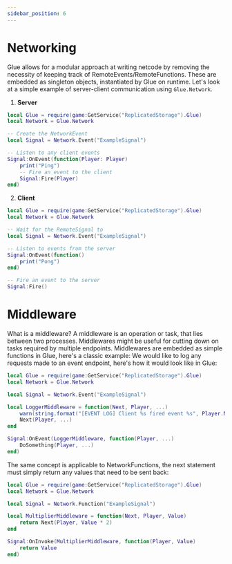 ```yaml
---
sidebar_position: 6
---
```


# Networking

Glue allows for a modular approach at writing netcode by removing the necessity of keeping track of RemoteEvents/RemoteFunctions. These are embedded as singleton objects, instantiated by Glue on runtime. Let's look at a simple example of server-client communication using `Glue.Network`.

1. **Server**
```lua
local Glue = require(game:GetService("ReplicatedStorage").Glue)
local Network = Glue.Network

-- Create the NetworkEvent
local Signal = Network.Event("ExampleSignal")

-- Listen to any client events
Signal:OnEvent(function(Player: Player)
	print("Ping")
    -- Fire an event to the client
	Signal:Fire(Player)
end)
```

2. **Client**
```lua
local Glue = require(game:GetService("ReplicatedStorage").Glue)
local Network = Glue.Network

-- Wait for the RemoteSignal to 
local Signal = Network.Event("ExampleSignal")

-- Listen to events from the server
Signal:OnEvent(function()
	print("Pong")
end)

-- Fire an event to the server
Signal:Fire()
```

# Middleware

What is a middleware? A middleware is an operation or task, that lies between two processes. Middlewares might be useful for cutting down on tasks required by multiple endpoints. Middlewares are embedded as simple functions in Glue, here's a classic example: We would like to log any requests made to an event endpoint, here's how it would look like in Glue:
```lua
local Glue = require(game:GetService("ReplicatedStorage").Glue)
local Network = Glue.Network

local Signal = Network.Event("ExampleSignal")

local LoggerMiddleware = function(Next, Player, ...)
	warn(string.format("[EVENT LOG] Client %s fired event %s", Player.Name, Signal.Name), ...)
	Next(Player, ...)
end

Signal:OnEvent(LoggerMiddleware, function(Player, ...)
	DoSomething(Player, ...)
end)
```

The same concept is applicable to NetworkFunctions, the next statement must simply return any values that need to be sent back:
```lua
local Glue = require(game:GetService("ReplicatedStorage").Glue)
local Network = Glue.Network

local Signal = Network.Function("ExampleSignal")

local MultiplierMiddleware = function(Next, Player, Value)
	return Next(Player, Value * 2)
end

Signal:OnInvoke(MultiplierMiddleware, function(Player, Value)
	return Value
end)
```